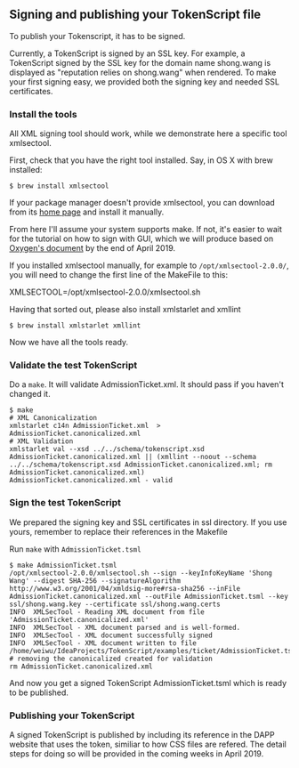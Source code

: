 ## Signing and publishing your TokenScript file

To publish your Tokenscript, it has to be signed.

Currently, a TokenScript is signed by an SSL key. For example, a TokenScript signed by the SSL key for the domain name shong.wang is displayed as "reputation relies on shong.wang" when rendered. To make your first signing easy, we provided both the signing key and needed SSL certificates.

### Install the tools

All XML signing tool should work, while we demonstrate here a specific tool xmlsectool.

First, check that you have the right tool installed. Say, in OS X with brew installed:

    $ brew install xmlsectool

If your package manager doesn't provide xmlsectool, you can download from its [home page](https://wiki.shibboleth.net/confluence/display/XSTJ2/xmlsectool+V2+Home) and install it manually.

From here I'll assume your system supports make. If not, it's easier to wait for the tutorial on how to sign with GUI, which we will produce based on [Oxygen's document](https://www.oxygenxml.com/doc/versions/21.0/ug-editor/topics/signing-files.html#signing-files) by the end of April 2019.

If you installed xmlsectool manually, for example to `/opt/xmlsectool-2.0.0/`, you will need to change the first line of the MakeFile to this:

XMLSECTOOL=/opt/xmlsectool-2.0.0/xmlsectool.sh

Having that sorted out, please also install xmlstarlet and xmllint

    $ brew install xmlstarlet xmllint

Now we have all the tools ready.

### Validate the test TokenScript

Do a `make`. It will validate AdmissionTicket.xml. It should pass if you haven't changed it.

    $ make
    # XML Canonicalization
    xmlstarlet c14n AdmissionTicket.xml  > AdmissionTicket.canonicalized.xml
    # XML Validation
    xmlstarlet val --xsd ../../schema/tokenscript.xsd AdmissionTicket.canonicalized.xml || (xmllint --noout --schema ../../schema/tokenscript.xsd AdmissionTicket.canonicalized.xml; rm AdmissionTicket.canonicalized.xml)
    AdmissionTicket.canonicalized.xml - valid

### Sign the test TokenScript

We prepared the signing key and SSL certificates in ssl directory. If you use yours, remember to replace their references in the Makefile

Run `make` with `AdmissionTicket.tsml`

    $ make AdmissionTicket.tsml
    /opt/xmlsectool-2.0.0/xmlsectool.sh --sign --keyInfoKeyName 'Shong Wang' --digest SHA-256 --signatureAlgorithm http://www.w3.org/2001/04/xmldsig-more#rsa-sha256 --inFile AdmissionTicket.canonicalized.xml --outFile AdmissionTicket.tsml --key ssl/shong.wang.key --certificate ssl/shong.wang.certs
    INFO  XMLSecTool - Reading XML document from file 'AdmissionTicket.canonicalized.xml'
    INFO  XMLSecTool - XML document parsed and is well-formed.
    INFO  XMLSecTool - XML document successfully signed
    INFO  XMLSecTool - XML document written to file /home/weiwu/IdeaProjects/TokenScript/examples/ticket/AdmissionTicket.tsml
    # removing the canonicalized created for validation
    rm AdmissionTicket.canonicalized.xml

And now you get a signed TokenScript AdmissionTicket.tsml which is ready to be published.

### Publishing your TokenScript

A signed TokenScript is published by including its reference in the DAPP website that uses the token, similiar to how CSS files are refered. The detail steps for doing so will be provided in the coming weeks in April 2019.

